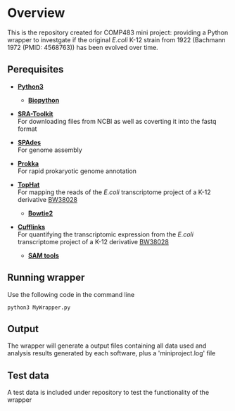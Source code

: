 # Overview
This is the repository created for COMP483 mini project: providing a Python wrapper to investgate if the original *E.coli* K-12 strain from 1922 (Bachmann 1972 (PMID: 4568763)) has been evolved over time.

## Perequisites
- **[Python3](https://www.python.org/)** <br />

  - **[Biopython](https://biopython.org/)** <br />

- **[SRA-Toolkit](https://www.ncbi.nlm.nih.gov/sra)** <br />
For downloading files from NCBI as well as coverting it into the fastq format <br /> 

- **[SPAdes](https://cab.spbu.ru/software/spades/)** <br />
For genome assembly <br />

- **[Prokka](https://github.com/tseemann/prokka)** <br />
For rapid prokaryotic genome annotation <br />

- **[TopHat](https://ccb.jhu.edu/software/tophat/manual.shtml)** <br />
For mapping the reads of the *E.coli* transcriptome project of a K-12 derivative [BW38028](https://www.ncbi.nlm.nih.gov/sra/SRX604287) <br />

  - **[Bowtie2](http://bowtie-bio.sourceforge.net/bowtie2/index.shtml)** <br />

- **[Cufflinks](http://cole-trapnell-lab.github.io/cufflinks/)** <br />
For quantifying the transcriptomic expression from the *E.coli* transcriptome project of a K-12 derivative [BW38028](https://www.ncbi.nlm.nih.gov/sra/SRX604287) <br />

  - **[SAM tools](http://samtools.sourceforge.net/)** <br />
 
 
## Running wrapper <br />
Use the following code in the command line <br />
```
python3 MyWrapper.py
```

## Output 
The wrapper will generate a output files containing all data used and analysis results generated by each software, plus a 'miniproject.log' file <br />

## Test data
A test data is included under repository to test the functionality of the wrapper

